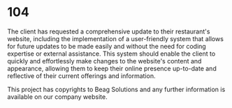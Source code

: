 # 104
The client has requested a comprehensive update to their restaurant's website, including the implementation of a user-friendly system that allows for future updates to be made easily and without the need for coding expertise or external assistance. This system should enable the client to quickly and effortlessly make changes to the website's content and appearance, allowing them to keep their online presence up-to-date and reflective of their current offerings and information.

This project has copyrights to Beag Solutions and any further information is available on our company website.
